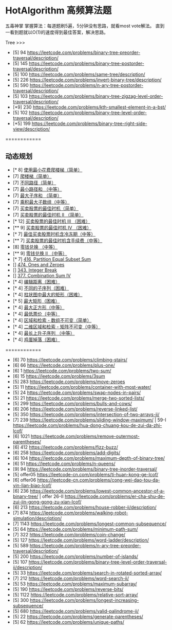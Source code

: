 # HotAlgorithm 高频算法题
五毒神掌 掌握算法：每道题刷5遍，5分钟没有思路，就看most vote解法。 直到一看到题就以O(1)的速度得到最佳答案，解决思路。

Tree >>>
- [5] 94 https://leetcode.com/problems/binary-tree-preorder-traversal/description/
- [5] 145 https://leetcode.com/problems/binary-tree-postorder-traversal/description/
- [5] 100 https://leetcode.com/problems/same-tree/description/
- [5] 226 https://leetcode.com/problems/invert-binary-tree/description/
- [5] 590 https://leetcode.com/problems/n-ary-tree-postorder-traversal/description/
- [5] 103 https://leetcode.com/problems/binary-tree-zigzag-level-order-traversal/description/
- [*9] 230 https://leetcode.com/problems/kth-smallest-element-in-a-bst/
- [5] 102 https://leetcode.com/problems/binary-tree-level-order-traversal/description/
- [*5] 199 https://leetcode.com/problems/binary-tree-right-side-view/description/

============

## 动态规划
- [* 8] [使用最小花费爬楼梯（简单）](https://leetcode.com/problems/min-cost-climbing-stairs/)
- [7] [爬楼梯（简单）](https://leetcode.com/problems/climbing-stairs/)
- [7] [不同路径（简单）](https://leetcode.com/problems/unique-paths/)
- [7] [最小路径和 （中等）](https://leetcode.com/problems/minimum-path-sum/)
- [7] [最大子序和 （简单）](https://leetcode.com/problems/maximum-subarray/)
- [7] [乘积最大子数组（中等）](https://leetcode.com/problems/maximum-product-subarray/)
- [7] [买卖股票的最佳时机（简单）](https://leetcode.com/problems/best-time-to-buy-and-sell-stock/)
- [7] [买卖股票的最佳时机 II （简单）](https://leetcode.com/problems/best-time-to-buy-and-sell-stock-ii/)
- [* 12] [买卖股票的最佳时机 III （困难）](https://leetcode.com/problems/best-time-to-buy-and-sell-stock-iii/)
- [** 9] [买卖股票的最佳时机 IV （困难）](https://leetcode.com/problems/best-time-to-buy-and-sell-stock-iv/)
- [* 7] [最佳买卖股票时机含冷冻期（中等）](https://leetcode.com/problems/best-time-to-buy-and-sell-stock-with-cooldown/)
- [** 7] [买卖股票的最佳时机含手续费（中等）](https://leetcode.com/problems/best-time-to-buy-and-sell-stock-with-transaction-fee/)
- [8] [零钱兑换 （中等）](https://leetcode.com/problems/coin-change/)
- [** 9] [零钱兑换 II （中等）](https://leetcode.com/problems/coin-change-2/)
- [* 7] [416. Partition Equal Subset Sum](https://leetcode.com/problems/partition-equal-subset-sum/)
- [] [474. Ones and Zeroes](https://leetcode.com/problems/ones-and-zeroes/)
- [] [343. Integer Break](https://leetcode.com/problems/integer-break/)
- [] [377. Combination Sum IV](https://leetcode.com/problems/combination-sum-iv/)
- [* 4] [编辑距离（困难）](https://leetcode.com/problems/edit-distance/)
- [* 4] [不同的子序列（困难）](https://leetcode.com/problems/distinct-subsequences/)
- [* 4] [柱状图中最大的矩形（困难）](https://leetcode.com/problems/largest-rectangle-in-histogram/)
- [* 5] [最大矩形（困难）](https://leetcode.com/problems/maximal-rectangle/)
- [* 4] [最大正方形（中等）](https://leetcode.com/problems/maximal-square/)
- [* 4] [最低票价（中等）](https://leetcode.com/problems/minimum-cost-for-tickets/)
- [* 4] [区域和检索 - 数组不可变（简单）](https://leetcode.com/problems/range-sum-query-immutable/)
- [* 4] [二维区域和检索 - 矩阵不可变（中等）](https://leetcode.com/problems/range-sum-query-2d-immutable/)
- [* 4] [最长上升子序列 （中等）](https://leetcode.com/problems/longest-increasing-subsequence/)
- [* 4] [鸡蛋掉落（困难）](https://leetcode.com/problems/super-egg-drop/)


============

- [6] 70   https://leetcode.com/problems/climbing-stairs/
- [6] 66   https://leetcode.com/problems/plus-one/
- [6] 1    https://leetcode.com/problems/two-sum/ 
- [6] 15   https://leetcode.com/problems/3sum
- [5] 283  https://leetcode.com/problems/move-zeroes
- [5] 11   https://leetcode.com/problems/container-with-most-water/
- [5] 24   https://leetcode.com/problems/swap-nodes-in-pairs/ 
- [5] 21   https://leetcode.com/problems/merge-two-sorted-lists/
- [5] 299  https://leetcode.com/problems/bulls-and-cows/ 
- [6] 206  https://leetcode.com/problems/reverse-linked-list/
- [5] 350  https://leetcode.com/problems/intersection-of-two-arrays-ii/
- [7] 239  https://leetcode.com/problems/sliding-window-maximum/ | 59-I https://leetcode.com/problems/hua-dong-chuang-kou-de-zui-da-zhi-lcof/ 
- [6] 1021 https://leetcode.com/problems/remove-outermost-parentheses/ 
- [6] 412  https://leetcode.com/problems/fizz-buzz/ 
- [6] 258  https://leetcode.com/problems/add-digits/ 
- [6] 104  https://leetcode.com/problems/maximum-depth-of-binary-tree/ 
- [6] 51   https://leetcode.com/problems/n-queens/ 
- [9] 94   https://leetcode.com/problems/binary-tree-inorder-traversal/
- [5] offer05 https://leetcode-cn.com/problems/ti-huan-kong-ge-lcof/
- [6] offer06 https://leetcode-cn.com/problems/cong-wei-dao-tou-da-yin-lian-biao-lcof/
- [6] 236 https://leetcode.com/problems/lowest-common-ancestor-of-a-binary-tree/ | offer 26-II https://leetcode.com/problems/er-cha-shu-de-zui-jin-gong-gong-zu-xian-lcof/
- [6] 213 https://leetcode.com/problems/house-robber-ii/description/
- [7] 874 https://leetcode.com/problems/walking-robot-simulation/description/ 
- [7] 1143 https://leetcode.com/problems/longest-common-subsequence/ 
- [5] 64 https://leetcode.com/problems/minimum-path-sum/ 
- [7] 322 https://leetcode.com/problems/coin-change/ 
- [5] 127 https://leetcode.com/problems/word-ladder/description/ 
- [5] 589 https://leetcode.com/problems/n-ary-tree-preorder-traversal/description/ 
- [5] 200 https://leetcode.com/problems/number-of-islands/ 
- [5] 107 https://leetcode.com/problems/binary-tree-level-order-traversal-ii/description/
- [5] 33 https://leetcode.com/problems/search-in-rotated-sorted-array/
- [7] 212 https://leetcode.com/problems/word-search-ii/ 
- [5] 53 https://leetcode.com/problems/maximum-subarray/ 
- [5] 190 https://leetcode.com/problems/reverse-bits/
- [5] 1122 https://leetcode.com/problems/relative-sort-array/ 
- [5] 300 https://leetcode.com/problems/longest-increasing-subsequence/ 
- [5] 680 https://leetcode.com/problems/valid-palindrome-ii/ 
- [5] 22 https://leetcode.com/problems/generate-parentheses/
- [5] 62 https://leetcode.com/problems/unique-paths/ 








